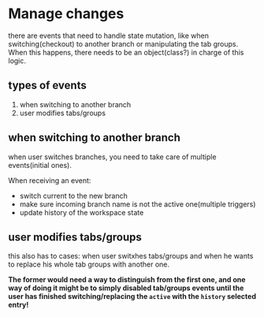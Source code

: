 # Manage changes

there are events that need to handle state mutation, like when switching(checkout)
to another branch or manipulating the tab groups.
When this happens, there needs to be an object(class?) in charge of this logic.

## types of events

1. when switching to another branch
2. user modifies tabs/groups

## when switching to another branch

when user switches branches, you need to take care of multiple events(initial ones).

When receiving an event:
- switch current to the new branch
- make sure incoming branch name is not the active one(multiple triggers)
- update history of the workspace state

## user modifies tabs/groups

this also has to cases: when user switxhes tabs/groups and when he wants to
replace his whole tab groups with another one.

__The former would need a way to distinguish from the first one, and one way
of doing it might be to simply disabled tab/groups events until the user has
finished switching/replacing the `active` with the `history` selected entry!__
